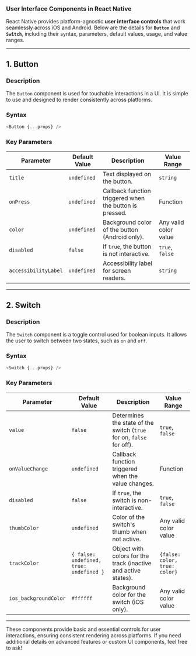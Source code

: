 ### **User Interface Components in React Native**

React Native provides platform-agnostic **user interface controls** that work seamlessly across iOS and Android. Below are the details for **`Button`** and **`Switch`**, including their syntax, parameters, default values, usage, and value ranges.

---

## **1. Button**

### **Description**
The `Button` component is used for touchable interactions in a UI. It is simple to use and designed to render consistently across platforms.

### **Syntax**
```javascript
<Button {...props} />
```

### **Key Parameters**

| Parameter       | Default Value | Description                                                                 | Value Range            |
|-----------------|---------------|-----------------------------------------------------------------------------|------------------------|
| `title`         | `undefined`  | Text displayed on the button.                                               | `string`               |
| `onPress`       | `undefined`  | Callback function triggered when the button is pressed.                     | Function               |
| `color`         | `undefined`  | Background color of the button (Android only).                              | Any valid color value  |
| `disabled`      | `false`      | If `true`, the button is not interactive.                                   | `true`, `false`        |
| `accessibilityLabel` | `undefined` | Accessibility label for screen readers.                                    | `string`               |

---

## **2. Switch**

### **Description**
The `Switch` component is a toggle control used for boolean inputs. It allows the user to switch between two states, such as `on` and `off`.

### **Syntax**
```javascript
<Switch {...props} />
```

### **Key Parameters**

| Parameter           | Default Value | Description                                                                 | Value Range           |
|---------------------|---------------|-----------------------------------------------------------------------------|-----------------------|
| `value`             | `false`      | Determines the state of the switch (`true` for on, `false` for off).        | `true`, `false`       |
| `onValueChange`     | `undefined`  | Callback function triggered when the value changes.                         | Function              |
| `disabled`          | `false`      | If `true`, the switch is non-interactive.                                   | `true`, `false`       |
| `thumbColor`        | `undefined`  | Color of the switch's thumb when not active.                                | Any valid color value |
| `trackColor`        | `{ false: undefined, true: undefined }` | Object with colors for the track (inactive and active states).              | `{false: color, true: color}` |
| `ios_backgroundColor` | `#ffffff`  | Background color for the switch (iOS only).                                 | Any valid color value |

---

These components provide basic and essential controls for user interactions, ensuring consistent rendering across platforms. If you need additional details on advanced features or custom UI components, feel free to ask!